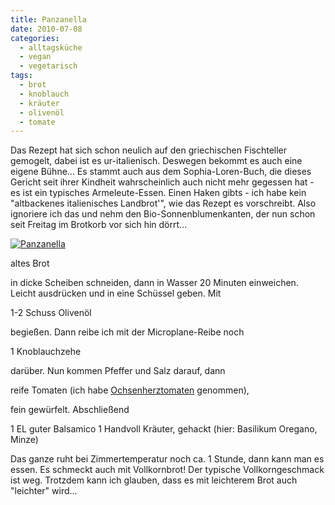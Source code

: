 ```yaml
---
title: Panzanella
date: 2010-07-08
categories: 
  - alltagsküche
  - vegan
  - vegetarisch
tags: 
  - brot
  - knoblauch
  - kräuter
  - olivenöl
  - tomate
---
```


Das Rezept hat sich schon neulich auf den griechischen Fischteller gemogelt, dabei ist es ur-italienisch. Deswegen bekommt es auch eine eigene Bühne... Es stammt auch aus dem Sophia-Loren-Buch, die dieses Gericht seit ihrer Kindheit wahrscheinlich auch nicht mehr gegessen hat - es ist ein typisches Armeleute-Essen. Einen Haken gibts - ich habe kein "altbackenes italienisches Landbrot'", wie das Rezept es vorschreibt. Also ignoriere ich das und nehm den Bio-Sonnenblumenkanten, der nun schon seit Freitag im Brotkorb vor sich hin dörrt...

[![Panzanella](images/20100707-DSC_3082.jpg "Panzanella")](http://www.kochessenz.de/wp-content/uploads/sites/3/2010/07/20100707-DSC_3082.jpg)

altes Brot

in dicke Scheiben schneiden, dann in Wasser 20 Minuten einweichen. Leicht ausdrücken und in eine Schüssel geben. Mit

1-2 Schuss Olivenöl

begießen. Dann reibe ich mit der Microplane-Reibe noch

1 Knoblauchzehe

darüber. Nun kommen Pfeffer und Salz darauf, dann

reife Tomaten (ich habe [Ochsenherztomaten](http://www.kochessenz.de/2010/07/ochsenherz/) genommen),

fein gewürfelt. Abschließend

1 EL guter Balsamico 1 Handvoll Kräuter, gehackt (hier: Basilikum Oregano, Minze)

Das ganze ruht bei Zimmertemperatur noch ca. 1 Stunde, dann kann man es essen. Es schmeckt auch mit Vollkornbrot! Der typische Vollkorngeschmack ist weg. Trotzdem kann ich glauben, dass es mit leichterem Brot auch "leichter" wird...

